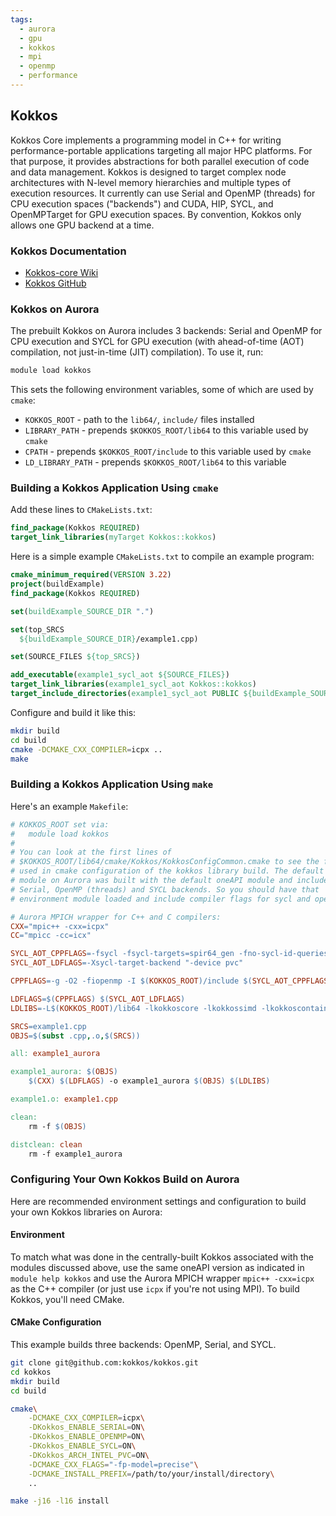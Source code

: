 ```yaml
---
tags:
  - aurora
  - gpu
  - kokkos
  - mpi
  - openmp
  - performance
---
```


## Kokkos

Kokkos Core implements a programming model in C++ for writing performance-portable applications targeting all major HPC platforms. For that purpose, it provides abstractions for both parallel execution of code and data management. Kokkos is designed to target complex node architectures with N-level memory hierarchies and multiple types of execution resources. It currently can use Serial and OpenMP (threads) for CPU execution spaces ("backends") and CUDA, HIP, SYCL, and OpenMPTarget for GPU execution spaces. By convention, Kokkos only allows one GPU backend at a time.

### Kokkos Documentation

* [Kokkos-core Wiki](https://kokkos.github.io/kokkos-core-wiki/)
* [Kokkos GitHub](https://github.com/kokkos/kokkos)

### Kokkos on Aurora

The prebuilt Kokkos on Aurora includes 3 backends: Serial and OpenMP for CPU execution and SYCL for GPU execution (with ahead-of-time (AOT) compilation, not just-in-time (JIT) compilation). To use it, run:

```bash
module load kokkos
```

This sets the following environment variables, some of which are used by `cmake`:

* `KOKKOS_ROOT` - path to the `lib64/`, `include/` files installed
* `LIBRARY_PATH` - prepends `$KOKKOS_ROOT/lib64` to this variable used by `cmake`
* `CPATH` - prepends `$KOKKOS_ROOT/include` to this variable used by `cmake`
* `LD_LIBRARY_PATH` - prepends `$KOKKOS_ROOT/lib64` to this variable

### Building a Kokkos Application Using `cmake`

Add these lines to `CMakeLists.txt`:

```cmake
find_package(Kokkos REQUIRED)
target_link_libraries(myTarget Kokkos::kokkos)
```

Here is a simple example `CMakeLists.txt` to compile an example program:

```cmake
cmake_minimum_required(VERSION 3.22)
project(buildExample)
find_package(Kokkos REQUIRED)

set(buildExample_SOURCE_DIR ".")

set(top_SRCS
  ${buildExample_SOURCE_DIR}/example1.cpp)

set(SOURCE_FILES ${top_SRCS})

add_executable(example1_sycl_aot ${SOURCE_FILES})
target_link_libraries(example1_sycl_aot Kokkos::kokkos)
target_include_directories(example1_sycl_aot PUBLIC ${buildExample_SOURCE_DIR})
```

Configure and build it like this:

```bash
mkdir build
cd build
cmake -DCMAKE_CXX_COMPILER=icpx ..
make
```

### Building a Kokkos Application Using `make`

Here's an example `Makefile`:

```makefile
# KOKKOS_ROOT set via:
#   module load kokkos
# 
# You can look at the first lines of
# $KOKKOS_ROOT/lib64/cmake/Kokkos/KokkosConfigCommon.cmake to see the flags
# used in cmake configuration of the kokkos library build. The default Kokkos
# module on Aurora was built with the default oneAPI module and includes
# Serial, OpenMP (threads) and SYCL backends. So you should have that
# environment module loaded and include compiler flags for sycl and openmp:

# Aurora MPICH wrapper for C++ and C compilers:
CXX="mpic++ -cxx=icpx"
CC="mpicc -cc=icx"

SYCL_AOT_CPPFLAGS=-fsycl -fsycl-targets=spir64_gen -fno-sycl-id-queries-fit-in-int -fsycl-dead-args-optimization -fsycl-unnamed-lambda -std=c++17
SYCL_AOT_LDFLAGS=-Xsycl-target-backend "-device pvc"

CPPFLAGS=-g -O2 -fiopenmp -I $(KOKKOS_ROOT)/include $(SYCL_AOT_CPPFLAGS) -Wno-deprecated-declarations -Wno-tautological-constant-compare -Wno-unknown-attributes -ffp-model=precise

LDFLAGS=$(CPPFLAGS) $(SYCL_AOT_LDFLAGS)
LDLIBS=-L$(KOKKOS_ROOT)/lib64 -lkokkoscore -lkokkossimd -lkokkoscontainers -lpthread

SRCS=example1.cpp
OBJS=$(subst .cpp,.o,$(SRCS))

all: example1_aurora

example1_aurora: $(OBJS)
	$(CXX) $(LDFLAGS) -o example1_aurora $(OBJS) $(LDLIBS)

example1.o: example1.cpp

clean:
	rm -f $(OBJS)

distclean: clean
	rm -f example1_aurora
```

### Configuring Your Own Kokkos Build on Aurora

Here are recommended environment settings and configuration to build your own Kokkos libraries on Aurora:

#### Environment

To match what was done in the centrally-built Kokkos associated with the modules discussed above, use the same oneAPI version as indicated in `module help kokkos` and use the Aurora MPICH wrapper `mpic++ -cxx=icpx` as the C++ compiler (or just use `icpx` if you're not using MPI). To build Kokkos, you'll need CMake.

#### CMake Configuration

This example builds three backends: OpenMP, Serial, and SYCL.

```bash
git clone git@github.com:kokkos/kokkos.git
cd kokkos
mkdir build
cd build

cmake\
    -DCMAKE_CXX_COMPILER=icpx\
    -DKokkos_ENABLE_SERIAL=ON\
    -DKokkos_ENABLE_OPENMP=ON\
    -DKokkos_ENABLE_SYCL=ON\
    -DKokkos_ARCH_INTEL_PVC=ON\
    -DCMAKE_CXX_FLAGS="-fp-model=precise"\
    -DCMAKE_INSTALL_PREFIX=/path/to/your/install/directory\
    ..

make -j16 -l16 install
```
